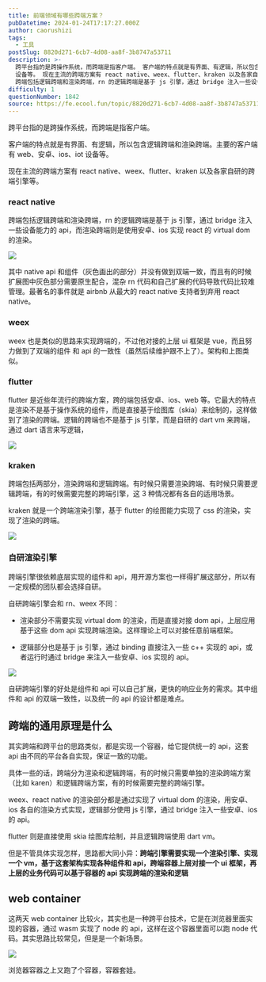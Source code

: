 ```yaml
---
title: 前端领域有哪些跨端方案？
pubDatetime: 2024-01-24T17:17:27.000Z
author: caorushizi
tags:
  - 工具
postSlug: 8820d271-6cb7-4d08-aa8f-3b8747a53711
description: >-
  跨平台指的是跨操作系统，而跨端是指客户端。 客户端的特点就是有界面、有逻辑，所以包含逻辑跨端和渲染跨端。主要的客户端有 web、安卓、ios、iot
  设备等。 现在主流的跨端方案有 react native、weex、flutter、kraken 以及各家自研的跨端引擎等。 react native
  跨端包括逻辑跨端和渲染跨端，rn 的逻辑跨端是基于 js 引擎，通过 bridge 注入一些设备能
difficulty: 1
questionNumber: 1842
source: https://fe.ecool.fun/topic/8820d271-6cb7-4d08-aa8f-3b8747a53711
---
```


跨平台指的是跨操作系统，而跨端是指客户端。

客户端的特点就是有界面、有逻辑，所以包含逻辑跨端和渲染跨端。主要的客户端有 web、安卓、ios、iot 设备等。

现在主流的跨端方案有 react native、weex、flutter、kraken 以及各家自研的跨端引擎等。

### react native

跨端包括逻辑跨端和渲染跨端，rn 的逻辑跨端是基于 js 引擎，通过 bridge 注入一些设备能力的 api，而渲染跨端则是使用安卓、ios 实现 react 的 virtual dom 的渲染。

![](https://static.ecool.fun//article/1f5ef90b-994c-46e7-9c1a-c592018be836.jpeg)

其中 native api 和组件（灰色画出的部分）并没有做到双端一致，而且有的时候扩展图中灰色部分需要原生配合，混杂 rn 代码和自己扩展的代码导致代码比较难管理。最著名的事件就是 airbnb 从最大的 react native 支持者到弃用 react native。

### weex

weex 也是类似的思路来实现跨端的，不过他对接的上层 ui 框架是 vue，而且努力做到了双端的组件 和 api 的一致性（虽然后续维护跟不上了）。架构和上图类似。

### flutter

flutter 是近些年流行的跨端方案，跨的端包括安卓、ios、web 等。它最大的特点是渲染不是基于操作系统的组件，而是直接基于绘图库（skia）来绘制的，这样做到了渲染的跨端。逻辑的跨端也不是基于 js 引擎，而是自研的 dart vm 来跨端，通过 dart 语言来写逻辑，

![](https://static.ecool.fun//article/55d0e80a-2ff7-4662-ac5f-9e8be987177e.jpeg)

### kraken

跨端包括两部分，渲染跨端和逻辑跨端。有时候只需要渲染跨端、有时候只需要逻辑跨端，有的时候需要完整的跨端引擎，这 3 种情况都有各自的适用场景。

kraken 就是一个跨端渲染引擎，基于 flutter 的绘图能力实现了 css 的渲染，实现了渲染的跨端。

![](https://static.ecool.fun//article/1b4a02a0-f48d-488b-a7f6-889b6534c520.jpeg)

### 自研渲染引擎

跨端引擎很依赖底层实现的组件和 api，用开源方案也一样得扩展这部分，所以有一定规模的团队都会选择自研。

自研跨端引擎会和 rn、weex 不同：

- 渲染部分不需要实现 virtual dom 的渲染，而是直接对接 dom api，上层应用基于这些 dom api 实现跨端渲染。这样理论上可以对接任意前端框架。

- 逻辑部分也是基于 js 引擎，通过 binding 直接注入一些 c++ 实现的 api，或者运行时通过 bridge 来注入一些安卓、ios 实现的 api。

![](https://static.ecool.fun//article/a23eacf9-31b0-45d9-b1b5-2eec1cd66b37.jpeg)

自研跨端引擎的好处是组件和 api 可以自己扩展，更快的响应业务的需求。其中组件和 api 的双端一致性，以及统一的 api 的设计都是难点。

## 跨端的通用原理是什么

其实跨端和跨平台的思路类似，都是实现一个容器，给它提供统一的 api，这套 api 由不同的平台各自实现，保证一致的功能。

具体一些的话，跨端分为渲染和逻辑跨端，有的时候只需要单独的渲染跨端方案（比如 karen）和逻辑跨端方案，有的时候需要完整的跨端引擎。

weex、react native 的渲染部分都是通过实现了 virtual dom 的渲染，用安卓、ios 各自的渲染方式实现，逻辑部分使用 js 引擎，通过 bridge 注入一些安卓、ios 的 api。

flutter 则是直接使用 skia 绘图库绘制，并且逻辑跨端使用 dart vm。

但是不管具体实现怎样，思路都大同小异：**跨端引擎需要实现一个渲染引擎、实现一个 vm，基于这套架构实现各种组件和 api，跨端容器上层对接一个 ui 框架，再上层的业务代码可以基于容器的 api 实现跨端的渲染和逻辑**

## web container

这两天 web container 比较火，其实也是一种跨平台技术，它是在浏览器里面实现的容器，通过 wasm 实现了 node 的 api，这样在这个容器里面可以跑 node 代码。其实思路比较常见，但是是一个新场景。

![](https://static.ecool.fun//article/71b59ded-2125-4f29-84a8-f2462e6dfd41.jpeg)

浏览器容器之上又跑了个容器，容器套娃。
